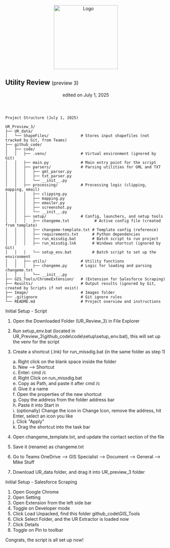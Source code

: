 <p align="center">
  <img src="Image/UR_icon16.PNG" alt="Logo" width="200" />
  <h2>Utility Review <span style="font-size: 0.75em; font-weight: normal;">(preview 3)</span></h2>
</p>

<header>edited on July 1, 2025</header>


```plaintext
Project Structure (July 1, 2025)

UR_Preview_3/
├── UR_data/
│   └── ShapeFiles/              # Stores input shapefiles (not tracked by Git, from Teams)
├── github_code/
│   ├── code/
│   │   ├── .venv/               # Virtual environment (ignored by Git)
│   │   ├── main.py              # Main entry point for the script
│   │   ├── parsers/             # Parsing utilities for GML and TXT
│   │   │   ├── gml_parser.py
│   │   │   ├── txt_parser.py
│   │   │   └── __init__.py
│   │   ├── processing/          # Processing logic (clipping, mapping, email)
│   │   │   ├── clipping.py
│   │   │   ├── mapping.py
│   │   │   ├── emailer.py
│   │   │   ├── screenshot.py
│   │   │   └── __init__.py
│   │   ├── setup/               # Config, launchers, and setup tools
│   │   │   ├── changeme.txt           # Active config file (created from template)
│   │   │   ├── changeme-template.txt # Template config (reference)
│   │   │   ├── requirements.txt      # Python dependencies
│   │   │   ├── run_missdig.bat       # Batch script to run project
│   │   │   ├── run_missdig.lnk       # Windows shortcut (ignored by Git)
│   │   │   └── setup_env.bat         # Batch script to set up the environment
│   │   ├── utils/               # Utility functions
│   │   │   ├── changeme.py      # Logic for loading and parsing changeme.txt
│   │   │   └── __init__.py
├── GIS_Tools/ChromeExtension/   # (Extension for Salesforce Scraping)
├── Results/                     # Output results (ignored by Git, created by Scripts if not exist)
├── Image/                       # Images folder
├── .gitignore                   # Git ignore rules
└── README.md                    # Project overview and instructions
```


Initial Setup - Script

1. Open the Downloaded Folder (UR_Review_3) in File Explorer
2. Run setup_env.bat (located in UR_Preview_3\github_code\code\setup\setup_env.bat), this will set up the venv for the script
3. Create a shortcut (.lnk) for run_missdig.bat (in the same folder as step 1)

    a. Right click on the blank space inside the folder  
    b. New --> Shortcut  
    c. Enter: cmd /c  
    d. Right Click on run_missdig.bat  
    e. Copy as Path, and paste it after cmd /c  
    d. Give it a name  
    f. Open the properties of the new shortcut  
    g. Copy the address from the folder address bar  
    h. Paste it into Start in  
    i. (optionally) Change the icon in Change Icon, remove the address, hit Enter, select an icon you like   
    j. Click "Apply"  
    k. Drag the shortcut into the task bar  
3. Open changeme_template.txt, and update the contact section of the file  
4. Save it (rename) as changeme.txt  
5. Go to Teams OneDrive --> GIS Specialist --> Document --> General --> Mike Stuff
6. Download UR_data folder, and drag it into UR_preview_3 folder

Initial Setup - Salesforce Scraping

1. Open Google Chrome
2. Open Setting
3. Open Extension from the left side bar
4. Toggle on Developer mode
5. Click Load Unpacked, find this folder github_code\GIS_Tools
6. Click Select Folder, and the UR Extractor is loaded now
7. Click Details
8. Toggle on Pin to toolbar


Congrats, the script is all set up now!